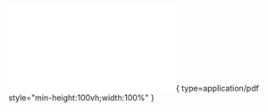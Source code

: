 ![Alt text](<../arifacts/Abraham%20Silberschatz,%20Henry%20Korth,%20S.%20Sudarshan%20-%20Database%20System%20Concepts-McGraw-Hill%20Education%20(2019)-30-33.pdf>){ type=application/pdf style="min-height:100vh;width:100%" }

